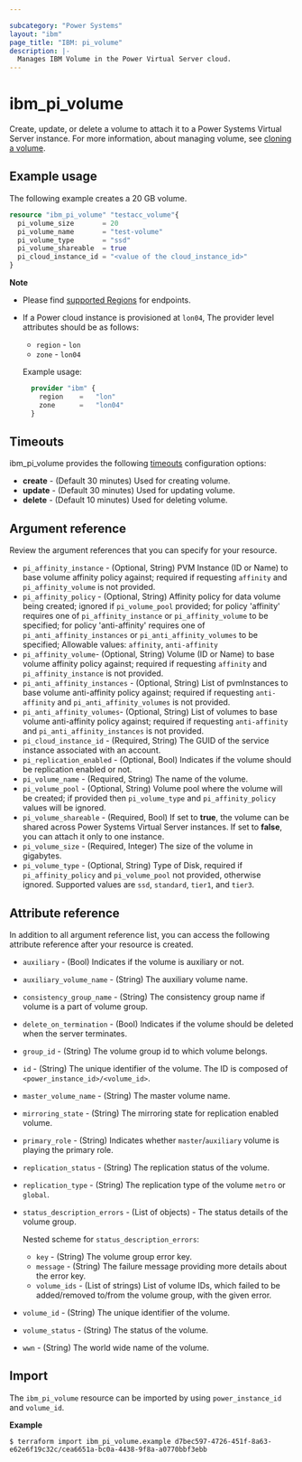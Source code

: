 ```yaml
---

subcategory: "Power Systems"
layout: "ibm"
page_title: "IBM: pi_volume"
description: |-
  Manages IBM Volume in the Power Virtual Server cloud.
---
```


# ibm_pi_volume
Create, update, or delete a volume to attach it to a Power Systems Virtual Server instance. For more information, about managing volume, see [cloning a volume](https://cloud.ibm.com/docs/power-iaas?topic=power-iaas-volume-snapshot-clone#cloning-volume).

## Example usage
The following example creates a 20 GB volume.

```terraform
resource "ibm_pi_volume" "testacc_volume"{
  pi_volume_size       = 20
  pi_volume_name       = "test-volume"
  pi_volume_type       = "ssd"
  pi_volume_shareable  = true
  pi_cloud_instance_id = "<value of the cloud_instance_id>"
}
```

**Note**
* Please find [supported Regions](https://cloud.ibm.com/apidocs/power-cloud#endpoint) for endpoints.
* If a Power cloud instance is provisioned at `lon04`, The provider level attributes should be as follows:
  * `region` - `lon`
  * `zone` - `lon04`

  Example usage:
  
  ```terraform
    provider "ibm" {
      region    =   "lon"
      zone      =   "lon04"
    }
  ```
  
## Timeouts

ibm_pi_volume provides the following [timeouts](https://www.terraform.io/docs/language/resources/syntax.html) configuration options:

- **create** - (Default 30 minutes) Used for creating volume.
- **update** - (Default 30 minutes) Used for updating volume.
- **delete** - (Default 10 minutes) Used for deleting volume.

## Argument reference 
Review the argument references that you can specify for your resource. 

- `pi_affinity_instance` - (Optional, String) PVM Instance (ID or Name) to base volume affinity policy against; required if requesting `affinity` and `pi_affinity_volume` is not provided.
- `pi_affinity_policy` - (Optional, String) Affinity policy for data volume being created; ignored if `pi_volume_pool` provided; for policy 'affinity' requires one of `pi_affinity_instance` or `pi_affinity_volume` to be specified; for policy 'anti-affinity' requires one of `pi_anti_affinity_instances` or `pi_anti_affinity_volumes` to be specified; Allowable values: `affinity`, `anti-affinity`
- `pi_affinity_volume`- (Optional, String) Volume (ID or Name) to base volume affinity policy against; required if requesting `affinity` and `pi_affinity_instance` is not provided.
- `pi_anti_affinity_instances` - (Optional, String) List of pvmInstances to base volume anti-affinity policy against; required if requesting `anti-affinity` and `pi_anti_affinity_volumes` is not provided.
- `pi_anti_affinity_volumes`- (Optional, String) List of volumes to base volume anti-affinity policy against; required if requesting `anti-affinity` and `pi_anti_affinity_instances` is not provided.
- `pi_cloud_instance_id` - (Required, String) The GUID of the service instance associated with an account.
- `pi_replication_enabled` - (Optional, Bool) Indicates if the volume should be replication enabled or not.
- `pi_volume_name` - (Required, String) The name of the volume.
- `pi_volume_pool` - (Optional, String) Volume pool where the volume will be created; if provided then `pi_volume_type` and `pi_affinity_policy` values will be ignored.
- `pi_volume_shareable` - (Required, Bool) If set to **true**, the volume can be shared across Power Systems Virtual Server instances. If set to **false**, you can attach it only to one instance. 
- `pi_volume_size`  - (Required, Integer) The size of the volume in gigabytes. 
- `pi_volume_type` - (Optional, String) Type of Disk, required if `pi_affinity_policy` and `pi_volume_pool` not provided, otherwise ignored. Supported values are `ssd`, `standard`, `tier1`, and `tier3`.

## Attribute reference
In addition to all argument reference list, you can access the following attribute reference after your resource is created.

- `auxiliary` - (Bool) Indicates if the volume is auxiliary or not.
- `auxiliary_volume_name` - (String) The auxiliary volume name.
- `consistency_group_name` - (String) The consistency group name if volume is a part of volume group.
- `delete_on_termination` - (Bool) Indicates if the volume should be deleted when the server terminates.
- `group_id` - (String) The volume group id to which volume belongs.
- `id` - (String) The unique identifier of the volume. The ID is composed of `<power_instance_id>/<volume_id>`.
- `master_volume_name` - (String) The master volume name.
- `mirroring_state` - (String) The mirroring state for replication enabled volume.
- `primary_role` - (String) Indicates whether `master`/`auxiliary` volume is playing the primary role.
- `replication_status` - (String) The replication status of the volume.
- `replication_type` - (String) The replication type of the volume `metro` or `global`.
- `status_description_errors` - (List of objects) - The status details of the volume group.

  Nested scheme for `status_description_errors`:
  - `key` - (String) The volume group error key.
  - `message` - (String) The failure message providing more details about the error key.
  - `volume_ids` - (List of strings) List of volume IDs, which failed to be added/removed to/from the volume group, with the given error.
- `volume_id` - (String) The unique identifier of the volume.
- `volume_status` - (String) The status of the volume.
- `wwn` - (String) The world wide name of the volume.

## Import

The `ibm_pi_volume` resource can be imported by using `power_instance_id` and `volume_id`.

**Example**

```
$ terraform import ibm_pi_volume.example d7bec597-4726-451f-8a63-e62e6f19c32c/cea6651a-bc0a-4438-9f8a-a0770bbf3ebb
```
